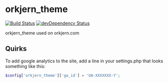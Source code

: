 orkjern_theme
=============
[![Build Status](https://travis-ci.org/eiriksm/orkjern_theme.svg?branch=master)](https://travis-ci.org/eiriksm/orkjern_theme)
[![devDependency Status](https://david-dm.org/eiriksm/orkjern_theme/dev-status.svg)](https://david-dm.org/eiriksm/orkjern_theme#info=devDependencies)

orkjern_theme used on orkjern.com

## Quirks
To add google analytics to the site, add a line in your settings.php that looks something like this:
```php
$config['orkjern_theme']['ga_id'] = 'UA-XXXXXXX-Y';
```
